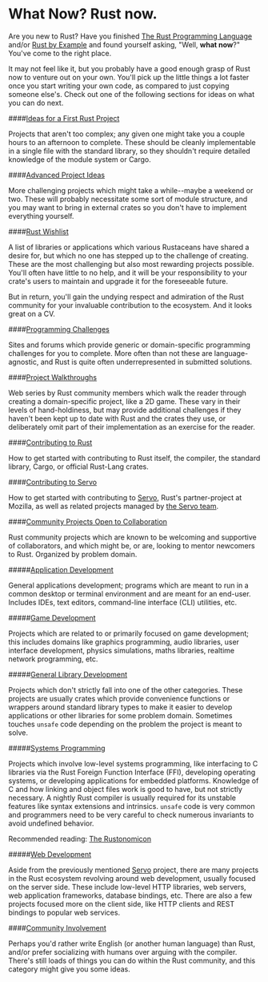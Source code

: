 # What Now? Rust now.

Are you new to Rust? Have you finished [The Rust Programming Language][trpl] and/or [Rust by Example][rbe] and found yourself asking, "Well, **what now**?" You've come to the right place.

It may not feel like it, but you probably have a good enough grasp of Rust now to venture out on your own. You'll pick up the little things a lot faster once you start writing your own code, as compared to just copying someone else's. Check out one of the following sections for ideas on what you can do next.

####[Ideas for a First Rust Project](ideas-first.md)

Projects that aren't too complex; any given one might take you a couple hours to an afternoon to complete. These should be cleanly implementable in a single file with the standard library, so they shouldn't require detailed knowledge of the module system or Cargo.

####[Advanced Project Ideas](ideas-advanced.md)

More challenging projects which might take a while--maybe a weekend or two. These will probably necessitate some sort of module structure, and you may want to bring in external crates so you don't have to implement everything yourself.

####[Rust Wishlist](ideas-wishlist.md)

A list of libraries or applications which various Rustaceans have shared a desire for, but which no one has stepped up to the challenge of creating. These are the most challenging but also most rewarding projects possible. You'll often have little to no help, and it will be your responsibility to your crate's users to maintain and upgrade it for the foreseeable future. 

But in return, you'll gain the undying respect and admiration of the Rust community for your invaluable contribution to the ecosystem. And it looks great on a CV.

####[Programming Challenges](challenges.md)

Sites and forums which provide generic or domain-specific programming challenges for you to complete. More often than not these are language-agnostic, and Rust is quite often underrepresented in submitted solutions. 

####[Project Walkthroughs](walkthroughs.md)

Web series by Rust community members which walk the reader through creating a domain-specific project, like a 2D game. These vary in their levels of hand-holdiness, but may provide additional challenges if they haven't been kept up to date with Rust and the crates they use, or deliberately omit part of their implementation as an exercise for the reader.

####[Contributing to Rust](contrib-rust.md)

How to get started with contributing to Rust itself, the compiler, the standard library, Cargo, or official Rust-Lang crates.

####[Contributing to Servo](contrib-servo.md)

How to get started with contributing to [Servo][servo], Rust's partner-project at Mozilla, as well as related projects managed by [the Servo team][servo-team].

####[Community Projects Open to Collaboration](contrib-community.md)

Rust community projects which are known to be welcoming and supportive of collaborators, and which might be, or are, looking to mentor newcomers to Rust. Organized by problem domain.

#####[Application Development](contrib-community.md#app-development)

General applications development; programs which are meant to run in a common desktop or terminal environment and are meant for an end-user. Includes IDEs, text editors, command-line interface (CLI) utilities, etc.

#####[Game Development](contrib-community.md#game-development)

Projects which are related to or primarily focused on game development; this includes domains like graphics programming, audio libraries, user interface development, physics simulations, maths libraries, realtime network programming, etc.

#####[General Library Development](contrib-community.md#general-library-development)

Projects which don't strictly fall into one of the other categories. These projects are usually crates which provide convenience functions or wrappers around standard library types to make it easier to develop applications or other libraries for some problem domain. Sometimes touches `unsafe` code depending on the problem the project is meant to solve.

#####[Systems Programming](contrib-community.md#systems-programming)

Projects which involve low-level systems programming, like interfacing to C libraries via the Rust Foreign Function Interface (FFI), developing operating systems, or developing applications for embedded platforms. Knowledge of C and how linking and object files work is good to have, but not strictly necessary. A nightly Rust compiler is usually required for its unstable features like syntax extensions and intrinsics. `unsafe` code is very common and programmers need to be very careful to check numerous invariants to avoid undefined behavior.

Recommended reading: [The Rustonomicon](https://doc.rust-lang.org/nightly/nomicon/)

#####[Web Development](contrib-community.md#web-development)

Aside from the previously mentioned [Servo][servo] project, there are many projects in the Rust ecosystem revolving around web development, usually focused on the server side. These include low-level HTTP libraries, web servers, web application frameworks, database bindings, etc. There are also a few projects focused more on the client side, like HTTP clients and REST bindings to popular web services.

####[Community Involvement](community-other.md)

Perhaps you'd rather write English (or another human language) than Rust, and/or prefer socializing with humans over arguing with the compiler. There's still loads of things you can do within the Rust community, and this category might give you some ideas.

[trpl]: https://doc.rust-lang.org/nightly/book/
[rbe]: http://rustbyexample.com/
[servo]: https://github.com/servo/servo
[servo-team]: https://github.com/servo
